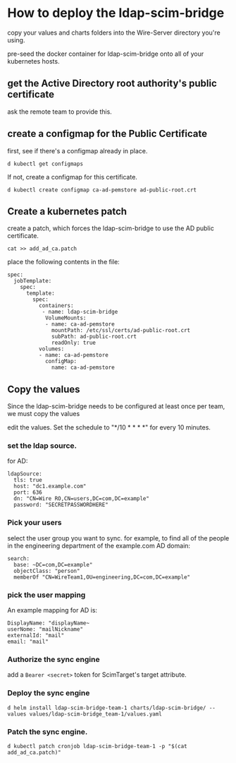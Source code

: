 # How to deploy the ldap-scim-bridge

copy your values and charts folders into the Wire-Server directory you're using.

pre-seed the docker container for ldap-scim-bridge onto all of your kubernetes hosts.

## get the Active Directory root authority's public certificate

ask the remote team to provide this.

## create a configmap for the Public Certificate

first, see if there's a configmap already in place.
```
d kubectl get configmaps
```

If not, create a configmap for this certificate.
```
d kubectl create configmap ca-ad-pemstore ad-public-root.crt
```

## Create a kubernetes patch

create a patch, which forces the ldap-scim-bridge to use the AD public certificate.
```
cat >> add_ad_ca.patch
```

place the following contents in the file:
```
spec:
  jobTemplate:
    spec:
      template:
        spec:
          containers:
           - name: ldap-scim-bridge
            VolumeMounts:
            - name: ca-ad-pemstore
              mountPath: /etc/ssl/certs/ad-public-root.crt
              subPath: ad-public-root.crt
              readOnly: true
          volumes:
          - name: ca-ad-pemstore
            configMap:
   	          name: ca-ad-pemstore
```

## Copy the values

Since the ldap-scim-bridge needs to be configured at least once per team, we must copy the values

edit the values. 
Set the schedule to "*/10 * * * *" for every 10 minutes.

### set the ldap source.

for AD:
```
ldapSource:
  tls: true
  host: "dc1.example.com"
  port: 636
  dn: "CN=Wire RO,CN=users,DC=com,DC=example"
  password: "SECRETPASSWORDHERE"
```

### Pick your users

select the user group you want to sync. for example, to find all of the people in the engineering department of the example.com AD domain:
```
search:
  base: ~DC=com,DC=example"
  objectClass: "person"
  memberOf "CN=WireTeam1,OU=engineering,DC=com,DC=example"
```

### pick the user mapping
An example mapping for AD is:
```
DisplayName: "displayName~
userNome: "mailNickname"
externalId: "mail"
email: "mail"
```

### Authorize the sync engine
add a `Bearer <secret>` token for ScimTarget's target attribute.


### Deploy the sync engine
```
d helm install ldap-scim-bridge-team-1 charts/ldap-scim-bridge/ --values values/ldap-scim-bridge_team-1/values.yaml
```

### Patch the sync engine.
```
d kubectl patch cronjob ldap-scim-bridge-team-1 -p "$(cat add_ad_ca.patch)"
```
